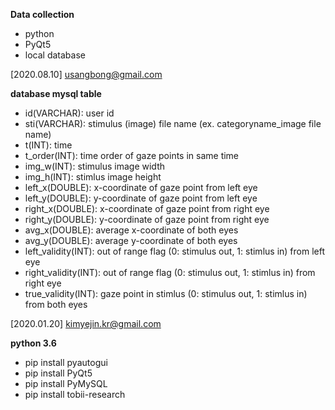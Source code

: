 **Data collection**
- python
- PyQt5
- local database <mysql>


[2020.08.10] usangbong@gmail.com

**database mysql table**
- id(VARCHAR): user id
- sti(VARCHAR): stimulus (image) file name (ex. categoryname_image file name)
- t(INT): time
- t_order(INT): time order of gaze points in same time
- img_w(INT): stimulus image width
- img_h(INT): stimlus image height
- left_x(DOUBLE): x-coordinate of gaze point from left eye
- left_y(DOUBLE): y-coordinate of gaze point from left eye
- right_x(DOUBLE): x-coordinate of gaze point from right eye
- right_y(DOUBLE): y-coordinate of gaze point from right eye
- avg_x(DOUBLE): average x-coordinate of both eyes
- avg_y(DOUBLE): average y-coordinate of both eyes
- left_validity(INT): out of range flag (0: stimulus out, 1: stimlus in) from left eye
- right_validity(INT): out of range flag (0: stimulus out, 1: stimlus in) from right eye
- true_validity(INT): gaze point in stimlus (0: stimulus out, 1: stimlus in) from both eyes


[2020.01.20] kimyejin.kr@gmail.com

**python 3.6**
- pip install pyautogui
- pip install PyQt5
- pip install PyMySQL
- pip install tobii-research
